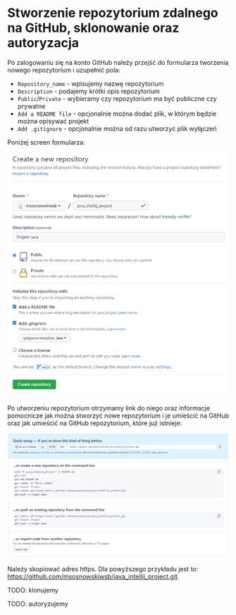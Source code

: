 # Stworzenie repozytorium zdalnego na GitHub, sklonowanie oraz autoryzacja

Po zalogowaniu się na konto GitHub należy przejść do formularza tworzenia nowego repozytorium i uzupełnić pola:

- `Repository_name` - wpisujemy nazwę repozytorium
- `Description` - podajemy krótki opis repozytorium
- `Public`/`Private` - wybieramy czy repozytorium ma być publiczne czy prywatne
- `Add a README file` - opcjonalnie można dodać plik, w którym będzie można opisywać projekt
- `Add .gitignore` - opcjonalnie można od razu utworzyć plik wyłączeń

Poniżej screen formularza:

![Test](static/create_repo.md/new_git_repository.png)

Po utworzeniu repozytorium otrzymamy link do niego oraz informacje pomocnicze jak można stworzyć nowe repozytorium i je umieścić na GitHub oraz jak umieścić na GitHub repozytorium, które już istnieje:

![Po utworzeniu repozytorium](static/create_repo.md/after_create_repository.png)

Należy skopiować adres https. Dla powyższego przykładu jest to: <https://github.com/msosnowskiwsb/java_intellij_project.git>.

TODO: klonujemy

TODO: autoryzujemy